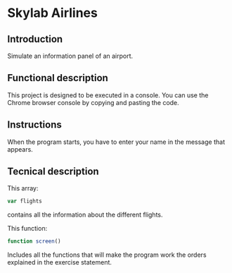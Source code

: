 # Skylab Airlines

## Introduction

Simulate an information panel of an airport.

## Functional description

This project is designed to be executed in a console. You can use the Chrome browser console by copying and pasting the code.

## Instructions

When the program starts, you have to enter your name in the message that appears. 

## Tecnical description

This array:

```javascript
var flights
```

 contains all the information about the different flights. 
 
 This function:
 
 ```javascript
 function screen()
 ```
Includes all the functions that will make the program work the orders explained in the exercise statement.
